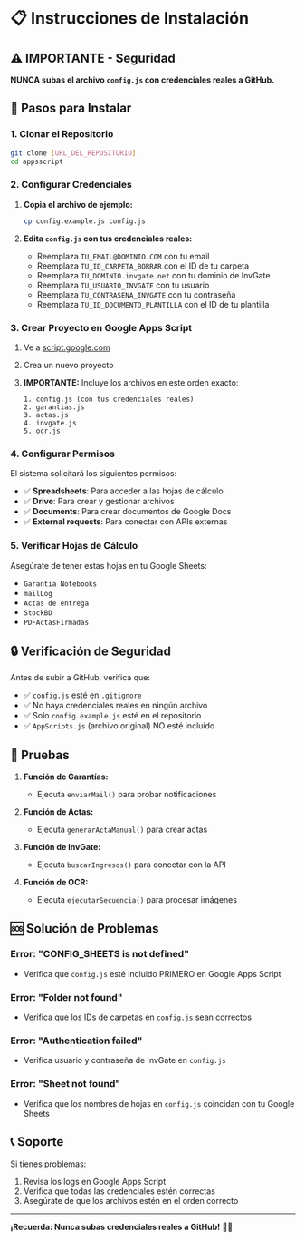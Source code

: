 # 📋 Instrucciones de Instalación

## ⚠️ IMPORTANTE - Seguridad

**NUNCA subas el archivo `config.js` con credenciales reales a GitHub.**

## 🚀 Pasos para Instalar

### 1. Clonar el Repositorio
```bash
git clone [URL_DEL_REPOSITORIO]
cd appsscript
```

### 2. Configurar Credenciales
1. **Copia el archivo de ejemplo:**
   ```bash
   cp config.example.js config.js
   ```

2. **Edita `config.js` con tus credenciales reales:**
   - Reemplaza `TU_EMAIL@DOMINIO.COM` con tu email
   - Reemplaza `TU_ID_CARPETA_BORRAR` con el ID de tu carpeta
   - Reemplaza `TU_DOMINIO.invgate.net` con tu dominio de InvGate
   - Reemplaza `TU_USUARIO_INVGATE` con tu usuario
   - Reemplaza `TU_CONTRASENA_INVGATE` con tu contraseña
   - Reemplaza `TU_ID_DOCUMENTO_PLANTILLA` con el ID de tu plantilla

### 3. Crear Proyecto en Google Apps Script

1. Ve a [script.google.com](https://script.google.com)
2. Crea un nuevo proyecto
3. **IMPORTANTE:** Incluye los archivos en este orden exacto:

   ```
   1. config.js (con tus credenciales reales)
   2. garantias.js
   3. actas.js
   4. invgate.js
   5. ocr.js
   ```

### 4. Configurar Permisos

El sistema solicitará los siguientes permisos:
- ✅ **Spreadsheets**: Para acceder a las hojas de cálculo
- ✅ **Drive**: Para crear y gestionar archivos
- ✅ **Documents**: Para crear documentos de Google Docs
- ✅ **External requests**: Para conectar con APIs externas

### 5. Verificar Hojas de Cálculo

Asegúrate de tener estas hojas en tu Google Sheets:
- `Garantia Notebooks`
- `mailLog`
- `Actas de entrega`
- `StockBD`
- `PDFActasFirmadas`

## 🔒 Verificación de Seguridad

Antes de subir a GitHub, verifica que:

- ✅ `config.js` esté en `.gitignore`
- ✅ No haya credenciales reales en ningún archivo
- ✅ Solo `config.example.js` esté en el repositorio
- ✅ `AppScripts.js` (archivo original) NO esté incluido

## 🧪 Pruebas

1. **Función de Garantías:**
   - Ejecuta `enviarMail()` para probar notificaciones

2. **Función de Actas:**
   - Ejecuta `generarActaManual()` para crear actas

3. **Función de InvGate:**
   - Ejecuta `buscarIngresos()` para conectar con la API

4. **Función de OCR:**
   - Ejecuta `ejecutarSecuencia()` para procesar imágenes

## 🆘 Solución de Problemas

### Error: "CONFIG_SHEETS is not defined"
- Verifica que `config.js` esté incluido PRIMERO en Google Apps Script

### Error: "Folder not found"
- Verifica que los IDs de carpetas en `config.js` sean correctos

### Error: "Authentication failed"
- Verifica usuario y contraseña de InvGate en `config.js`

### Error: "Sheet not found"
- Verifica que los nombres de hojas en `config.js` coincidan con tu Google Sheets

## 📞 Soporte

Si tienes problemas:
1. Revisa los logs en Google Apps Script
2. Verifica que todas las credenciales estén correctas
3. Asegúrate de que los archivos estén en el orden correcto

---

**¡Recuerda: Nunca subas credenciales reales a GitHub!** 🚫🔐 